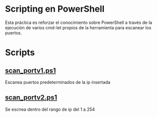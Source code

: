 # Scripting en PowerShell
Esta práctica es reforzar el conocimiento sobre PowerShell a través de la ejecución de varios cmd-let propios de la herramienta para escanear los puertos.
# Scripts
## [scan_portv1.ps1](https://github.com/GabrielMejia03/PIA/blob/fab5bcb6c172af462782e1bf367a36e5a85ec55c/Scripting%20en%20PowerShell/scan_portv1.ps1)
Escanea puertos predeterminados de la ip insertada
## [scan_portv2.ps1](https://github.com/GabrielMejia03/PIA/blob/fab5bcb6c172af462782e1bf367a36e5a85ec55c/Scripting%20en%20PowerShell/scan_alivev2.ps1)
Se escnea dentro del rango de ip del 1 a 254
